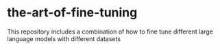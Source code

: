 # the-art-of-fine-tuning
This repository includes a combination of how to fine tune different large language models with different datasets
